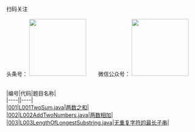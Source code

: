 扫码关注
<br>
<br>
头条号：
<img src="http://java-code.net/img/toutiao.jpeg" width = "150" height = "150"/>　　
微信公众号：
<img src="http://java-code.net/img/weixin.jpg" width = "150" height = "150"/>
<br>
<br>

|编号|代码|题目名称|  
|----||----|  
|[001](https://leetcode-cn.com/problems/two-sum/)|[L001TwoSum.java](https://github.com/ybjx/Leetcode/blob/master/solution/src/main/java/com/ybjx/leetcode/solution/L001TwoSum.java)|[两数之和](http://java-code.net/article/mobile/?id=11)|  
|[002](https://leetcode-cn.com/problems/add-two-numbers/)|[L002AddTwoNumbers.java](https://github.com/ybjx/Leetcode/blob/master/solution/src/main/java/com/ybjx/leetcode/solution/L002AddTwoNumbers.java)|[两数相加](http://java-code.net/article/mobile/?id=12)|
|[003](https://leetcode-cn.com/problems/longest-substring-without-repeating-characters/)|[L003LengthOfLongestSubstring.java](https://github.com/ybjx/Leetcode/blob/master/solution/src/main/java/com/ybjx/leetcode/solution/L003LengthOfLongestSubstring.java)|[无重复字符的最长子串](http://java-code.net/article/mobile/?id=13)|